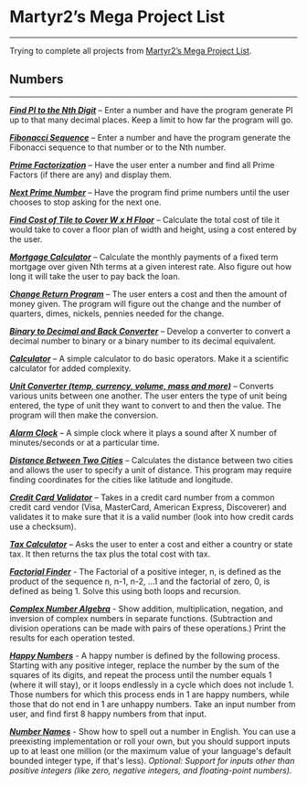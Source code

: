 # Martyr2’s Mega Project List

-----------------------------


Trying to complete all projects from [Martyr2’s Mega Project List](http://www.dreamincode.net/forums/topic/78802-martyr2s-mega-project-ideas-list/).


## Numbers

----------

[**_Find PI to the Nth Digit_**](FindPiToTheNthDigit.java) – Enter a number and have the program generate PI up to that many decimal places. Keep a limit to how far the program will go.

[**_Fibonacci Sequence_**](Fibonacci.java) – Enter a number and have the program generate the Fibonacci sequence to that number or to the Nth number.

[**_Prime Factorization_**](PrimeFactorization.java) – Have the user enter a number and find all Prime Factors (if there are any) and display them.

[**_Next Prime Number_**](NextPrimeNumber.java) – Have the program find prime numbers until the user chooses to stop asking for the next one.

[**_Find Cost of Tile to Cover W x H Floor_**](CostOfTile.java) – Calculate the total cost of tile it would take to cover a floor plan of width and height, using a cost entered by the user.

[**_Mortgage Calculator_**](MortgageCalculator.java) – Calculate the monthly payments of a fixed term mortgage over given Nth terms at a given interest rate. Also figure out how long it will take the user to pay back the loan.

[**_Change Return Program_**](ChangeReturnProgram.java) – The user enters a cost and then the amount of money given. The program will figure out the change and the number of quarters, dimes, nickels, pennies needed for the change.

[**_Binary to Decimal and Back Converter_**](DecimalBinaryConverter.java) – Develop a converter to convert a decimal number to binary or a binary number to its decimal equivalent.

[**_Calculator_**](Calculator.java) – A simple calculator to do basic operators. Make it a scientific calculator for added complexity.

[**_Unit Converter (temp, currency, volume, mass and more)_**]() – Converts various units between one another. The user enters the type of unit being entered, the type of unit they want to convert to and then the value. The program will then make the conversion.

[**_Alarm Clock_**]() – A simple clock where it plays a sound after X number of minutes/seconds or at a particular time.

[**_Distance Between Two Cities_**]() – Calculates the distance between two cities and allows the user to specify a unit of distance. This program may require finding coordinates for the cities like latitude and longitude.

[**_Credit Card Validator_**]() – Takes in a credit card number from a common credit card vendor (Visa, MasterCard, American Express, Discoverer) and validates it to make sure that it is a valid number (look into how credit cards use a checksum).

[**_Tax Calculator_**]() – Asks the user to enter a cost and either a country or state tax. It then returns the tax plus the total cost with tax.

[**_Factorial Finder_**]() - The Factorial of a positive integer, n, is defined as the product of the sequence n, n-1, n-2, ...1 and the factorial of zero, 0, is defined as being 1. Solve this using both loops and recursion.

[**_Complex Number Algebra_**]() - Show addition, multiplication, negation, and inversion of complex numbers in separate functions. (Subtraction and division operations can be made with pairs of these operations.) Print the results for each operation tested.

[**_Happy Numbers_**]() - A happy number is defined by the following process. Starting with any positive integer, replace the number by the sum of the squares of its digits, and repeat the process until the number equals 1 (where it will stay), or it loops endlessly in a cycle which does not include 1. Those numbers for which this process ends in 1 are happy numbers, while those that do not end in 1 are unhappy numbers. Take an input number from user, and find first 8 happy numbers from that input.

[**_Number Names_**]() - Show how to spell out a number in English. You can use a preexisting implementation or roll your own, but you should support inputs up to at least one million (or the maximum value of your language's default bounded integer type, if that's less). *Optional: Support for inputs other than positive integers (like zero, negative integers, and floating-point numbers).*

